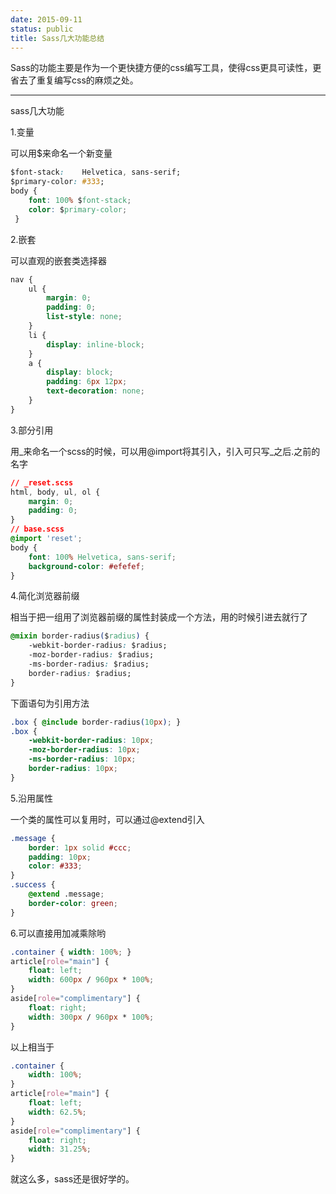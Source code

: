 ```yaml
---
date: 2015-09-11
status: public
title: Sass几大功能总结
---
```


Sass的功能主要是作为一个更快捷方便的css编写工具，使得css更具可读性，更省去了重复编写css的麻烦之处。

* * *

sass几大功能

1.变量

可以用$来命名一个新变量
```css
$font-stack:    Helvetica, sans-serif;
$primary-color: #333;
body {
    font: 100% $font-stack;
    color: $primary-color;
 }
```



2.嵌套

可以直观的嵌套类选择器
```css
nav {
    ul {
        margin: 0;
        padding: 0;
        list-style: none;
    }
    li {
        display: inline-block;
    }
    a {
        display: block;
        padding: 6px 12px;
        text-decoration: none;
    }
}
```
 

3.部分引用

用_来命名一个scss的时候，可以用@import将其引入，引入可只写_之后.之前的名字
```css
// _reset.scss
html, body, ul, ol {
    margin: 0;
    padding: 0;
}
// base.scss
@import 'reset';
body {
    font: 100% Helvetica, sans-serif;
    background-color: #efefef;
}
```


4.简化浏览器前缀

相当于把一组用了浏览器前缀的属性封装成一个方法，用的时候引进去就行了
```css
@mixin border-radius($radius) {
    -webkit-border-radius: $radius;
    -moz-border-radius: $radius;
    -ms-border-radius: $radius;
    border-radius: $radius;
}
```


下面语句为引用方法
```css
.box { @include border-radius(10px); }
.box {
    -webkit-border-radius: 10px;
    -moz-border-radius: 10px;
    -ms-border-radius: 10px;
    border-radius: 10px;
} 
```

5.沿用属性

一个类的属性可以复用时，可以通过@extend引入
```css
.message {
    border: 1px solid #ccc;
    padding: 10px;
    color: #333;
}
.success {
    @extend .message;
    border-color: green;
}
```



6.可以直接用加减乘除哟
```css
.container { width: 100%; }
article[role="main"] {
    float: left;
    width: 600px / 960px * 100%;
}
aside[role="complimentary"] {
    float: right;
    width: 300px / 960px * 100%;
}
```


以上相当于
```css
.container {
    width: 100%;
}
article[role="main"] {
    float: left;
    width: 62.5%;
}
aside[role="complimentary"] {
    float: right;
    width: 31.25%;
}
```

就这么多，sass还是很好学的。
